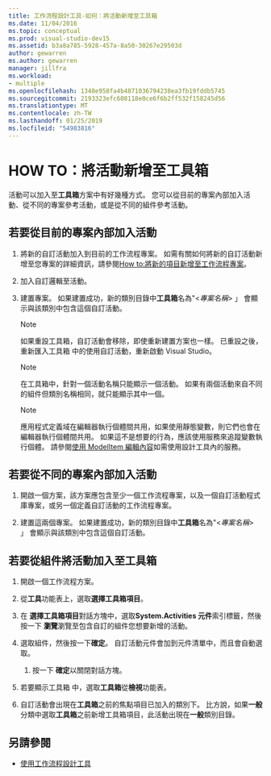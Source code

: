 ```yaml
---
title: 工作流程設計工具-如何：將活動新增至工具箱
ms.date: 11/04/2016
ms.topic: conceptual
ms.prod: visual-studio-dev15
ms.assetid: b3a8a785-5928-457a-8a50-30267e29503d
author: gewarren
ms.author: gewarren
manager: jillfra
ms.workload:
- multiple
ms.openlocfilehash: 1348e958fa4b4871036794238ea3fb19fddb5745
ms.sourcegitcommit: 2193323efc608118e0ce6f6b2ff532f158245d56
ms.translationtype: MT
ms.contentlocale: zh-TW
ms.lasthandoff: 01/25/2019
ms.locfileid: "54983816"
---
```

# <a name="how-to-add-activities-to-the-toolbox"></a>HOW TO：將活動新增至工具箱

活動可以加入至**工具箱**方案中有好幾種方式。 您可以從目前的專案內部加入活動、從不同的專案參考活動，或是從不同的組件參考活動。

## <a name="to-add-an-activity-from-within-your-current-project"></a>若要從目前的專案內部加入活動

1.  將新的自訂活動加入到目前的工作流程專案。 如需有關如何將新的自訂活動新增至您專案的詳細資訊，請參閱[How to:將新的項目新增至工作流程專案](../workflow-designer/how-to-add-a-new-item-to-a-workflow-project.md)。

2.  加入自訂邏輯至活動。

3.  建置專案。 如果建置成功，新的類別目錄中**工具箱**名為"\<*專案名稱*> 」 會顯示與該類別中包含這個自訂活動。

    > [!NOTE]
    > 如果重設工具箱，自訂活動會移除，即使重新建置方案也一樣。 已重設之後，重新匯入工具箱 中的使用自訂活動，重新啟動 Visual Studio。

    > [!NOTE]
    > 在工具箱中，針對一個活動名稱只能顯示一個活動。 如果有兩個活動來自不同的組件但類別名稱相同，就只能顯示其中一個。

    > [!NOTE]
    > 應用程式定義域在編輯器執行個體間共用，如果使用靜態變數，則它們也會在編輯器執行個體間共用。 如果這不是想要的行為，應該使用服務來追蹤變數執行個體。 請參閱[使用 ModelItem 編輯內容](/dotnet/framework/windows-workflow-foundation/using-the-modelitem-editing-context)如需使用設計工具內的服務。

## <a name="to-add-an-activity-from-within-a-different-project"></a>若要從不同的專案內部加入活動

1.  開啟一個方案，該方案應包含至少一個工作流程專案，以及一個自訂活動程式庫專案，或另一個定義自訂活動的工作流程專案。

2.  建置這兩個專案。 如果建置成功，新的類別目錄中**工具箱**名為"\<*專案名稱*> 」 會顯示與該類別中包含這個自訂活動。

## <a name="to-add-an-activity-to-the-toolbox-from-an-assembly"></a>若要從組件將活動加入至工具箱

1.  開啟一個工作流程方案。

2.  從**工具**功能表上，選取**選擇工具箱項目**。

3.  在 **選擇工具箱項目**對話方塊中，選取**System.Activities 元件**索引標籤，然後按一下 **瀏覽**瀏覽至包含自訂的組件您想要新增的活動。

4.  選取組件，然後按一下**確定**。 自訂活動元件會加到元件清單中，而且會自動選取。

    1.  按一下 **確定**以關閉對話方塊。

5.  若要顯示工具箱 中，選取**工具箱**從**檢視**功能表。

6.  自訂活動會出現在**工具箱**之前的焦點項目已加入的類別下。 比方說，如果**一般**分類中選取**工具箱**之前新增工具箱項目，此活動出現在**一般**類別目錄。

## <a name="see-also"></a>另請參閱

- [使用工作流程設計工具](developing-applications-with-the-workflow-designer.md)